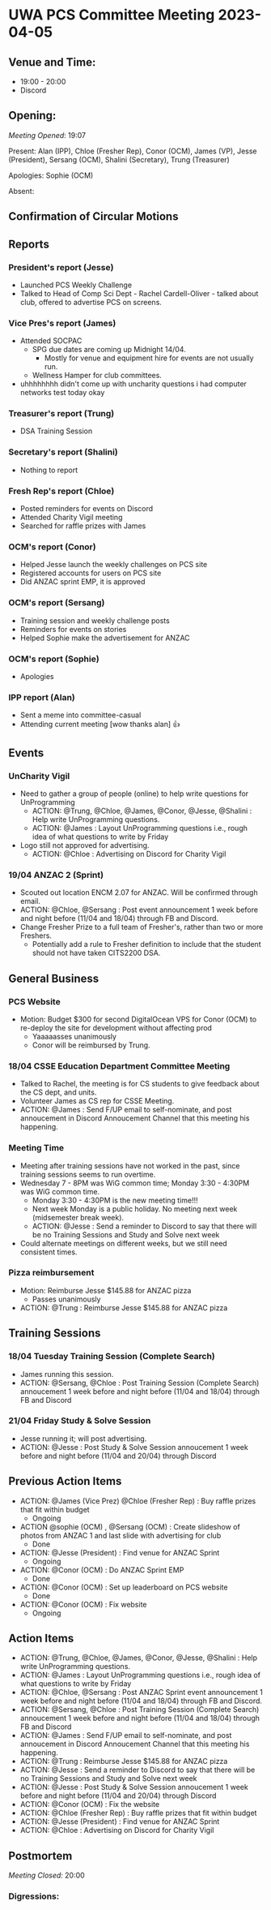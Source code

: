 # UWA PCS Committee Meeting 2023-04-05

## Venue and Time:

- 19:00 - 20:00
- Discord

## Opening:

_Meeting Opened_: 19:07

Present: Alan (IPP), Chloe (Fresher Rep), Conor (OCM), James (VP), Jesse (President), Sersang (OCM), Shalini (Secretary), Trung (Treasurer)

Apologies: Sophie (OCM)

Absent: 

## Confirmation of Circular Motions

## Reports

### President's report (Jesse)
- Launched PCS Weekly Challenge
- Talked to Head of Comp Sci Dept - Rachel Cardell-Oliver - talked about club, offered to advertise PCS on screens.

### Vice Pres's report (James)
- Attended SOCPAC
    - SPG due dates are coming up Midnight 14/04.
        - Mostly for venue and equipment hire for events are not usually run.
    - Wellness Hamper for club committees.
- uhhhhhhhh didn't come up with uncharity questions i had computer networks test today okay

### Treasurer's report (Trung)
- DSA Training Session

### Secretary's report (Shalini)
- Nothing to report

### Fresh Rep's report (Chloe)
- Posted reminders for events on Discord
- Attended Charity Vigil meeting
- Searched for raffle prizes with James

### OCM's report (Conor)
- Helped Jesse launch the weekly challenges on PCS site
- Registered accounts for users on PCS site
- Did ANZAC sprint EMP, it is approved

### OCM's report (Sersang)
- Training session and weekly challenge posts
- Reminders for events on stories
- Helped Sophie make the advertisement for ANZAC

### OCM's report (Sophie)
- Apologies 

### IPP report (Alan)
- Sent a meme into committee-casual
- Attending current meeting [wow thanks alan] :thumbsup: 


## Events

### UnCharity Vigil
- Need to gather a group of people (online) to help write questions for UnProgramming
    - ACTION: @Trung, @Chloe, @James, @Conor, @Jesse, @Shalini : Help write UnProgramming questions.
    - ACTION: @James : Layout UnProgramming questions i.e., rough idea of what questions to write by Friday
- Logo still not approved for advertising.
    - ACTION: @Chloe : Advertising on Discord for Charity Vigil

### 19/04 ANZAC 2 (Sprint)
- Scouted out location ENCM 2.07 for ANZAC. Will be confirmed through email.
- ACTION: @Chloe, @Sersang : Post event announcement 1 week before and night before (11/04 and 18/04) through FB and Discord.
- Change Fresher Prize to a full team of Fresher's, rather than two or more Freshers.
    - Potentially add a rule to Fresher definition to include that the student should not have taken CITS2200 DSA.

## General Business

### PCS Website
- Motion: Budget $300 for second DigitalOcean VPS for Conor (OCM) to re-deploy the site for development without affecting prod
    - Yaaaaasses unanimously
    - Conor will be reimbursed by Trung.

### 18/04 CSSE Education Department Committee Meeting
- Talked to Rachel, the meeting is for CS students to give feedback about the CS dept, and units.
- Volunteer James as CS rep for CSSE Meeting.
- ACTION: @James : Send F/UP email to self-nominate, and post annoucement in Discord Annoucement Channel that this meeting his happening.

### Meeting Time
- Meeting after training sessions have not worked in the past, since training sessions seems to run overtime.
- Wednesday 7 - 8PM was WiG common time; Monday 3:30 - 4:30PM was WiG common time.
    - Monday 3:30 - 4:30PM is the new meeting time!!!
    - Next week Monday is a public holiday. No meeting next week (midsemester break week).
    - ACTION: @Jesse : Send a reminder to Discord to say that there will be no Training Sessions and Study and Solve next week
- Could alternate meetings on different weeks, but we still need consistent times.

### Pizza reimbursement
- Motion: Reimburse Jesse $145.88 for ANZAC pizza
    - Passes unanimously 
- ACTION: @Trung : Reimburse Jesse $145.88 for ANZAC pizza

## Training Sessions

### 18/04 Tuesday Training Session (Complete Search)
- James running this session.
- ACTION: @Sersang, @Chloe : Post Training Session (Complete Search) annoucement 1 week before and night before (11/04 and 18/04) through FB and Discord
### 21/04 Friday Study & Solve Session
- Jesse running it; will post advertising.
- ACTION: @Jesse : Post Study & Solve Session annoucement 1 week before and night before (11/04 and 20/04) through Discord


## Previous Action Items
- ACTION: @James (Vice Prez) @Chloe (Fresher Rep) : Buy raffle prizes that fit within budget
    - Ongoing
- ACTION @sophie (OCM) , @Sersang (OCM)  : Create slideshow of photos from ANZAC 1 and last slide with advertising for club
    - Done
- ACTION: @Jesse (President)  : Find venue for ANZAC Sprint
    - Ongoing
- ACTION: @Conor (OCM)  : Do ANZAC Sprint EMP
    - Done
- ACTION: @Conor (OCM)  : Set up leaderboard on PCS website
    - Done
- ACTION: @Conor (OCM)  : Fix website
    - Ongoing

## Action Items
- ACTION: @Trung, @Chloe, @James, @Conor, @Jesse, @Shalini : Help write UnProgramming questions.
- ACTION: @James : Layout UnProgramming questions i.e., rough idea of what questions to write by Friday
- ACTION: @Chloe, @Sersang : Post ANZAC Sprint event announcement 1 week before and night before (11/04 and 18/04) through FB and Discord.
- ACTION: @Sersang, @Chloe : Post Training Session (Complete Search) annoucement 1 week before and night before (11/04 and 18/04) through FB and Discord
- ACTION: @James : Send F/UP email to self-nominate, and post annoucement in Discord Annoucement Channel that this meeting his happening.
- ACTION: @Trung : Reimburse Jesse $145.88 for ANZAC pizza
- ACTION: @Jesse : Send a reminder to Discord to say that there will be no Training Sessions and Study and Solve next week
- ACTION: @Jesse : Post Study & Solve Session annoucement 1 week before and night before (11/04 and 20/04) through Discord
- ACTION: @Conor (OCM)  : Fix the website
- ACTION: @Chloe (Fresher Rep) : Buy raffle prizes that fit within budget
- ACTION: @Jesse (President)  : Find venue for ANZAC Sprint
- ACTION: @Chloe : Advertising on Discord for Charity Vigil

## Postmortem

_Meeting Closed:_ 20:00

### Digressions: 
